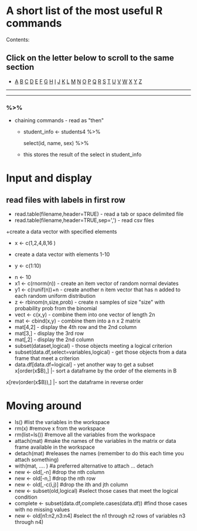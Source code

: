 # A short list of the most useful R commands

Contents:
## Click on the letter below to scroll to the same section

- [A](#A)  [B](#B)  [C](#C)  [D](#D)  [E](#E)  [F](#F)  [G](#G)  [H](#H)  [I](#I)  [J](#J)  [K](#K)  [L](#L)  [M](#M)  [N](#N)  [O](#O)  [P](#P)  [Q](#Q)  [R](#R)  [S](#S)  [T](#T)  [U](#U)  [V](#V)  [W](#W)  [X](#X)  [Y](#Y)  [Z](#Z)

_________________________________________________________________________
-------------------------------------------------------------------------

### %>%
+ chaining commands - read as "then"
  - student_info <- students4 %>%
  
    select(id, name, sex) %>%
  
  - this stores the result of the select in student_info


# Input and display
## read files with labels in first row
+ read.table(filename,header=TRUE)           - read a tab or space delimited file
+ read.table(filename,header=TRUE,sep=',')   - read csv files

+create a data vector with specified elements
 - x <- c(1,2,4,8,16 )    
+ create a data vector with elements 1-10
 - y <- c(1:10)
+ n <- 10
+ x1 <- c(rnorm(n))                            	- create an item vector of random normal deviates
+ y1 <- c(runif(n))+n                          	- create another n item vector that has n added to each random uniform distribution
+ z <- rbinom(n,size,prob)                     	- create n samples of size "size" with probability prob from the binomial
+ vect <- c(x,y)                               	- combine them into one vector of length 2n
+ mat <- cbind(x,y)                            	- combine them into a n x 2 matrix
+ mat[4,2]                                     	- display the 4th row and the 2nd column
+ mat[3,]                                      	- display the 3rd row
+ mat[,2]                                      	- display the 2nd column
+ subset(dataset,logical)                      	- those objects meeting a logical criterion
+ subset(data.df,select=variables,logical)     	- get those objects from a data frame that meet a criterion
+ data.df[data.df=logical]                     	- yet another way to get a subset    
x[order(x$B),]										|- sort a dataframe by the order of the elements in B  

x[rev(order(x$B)),]									|- sort the dataframe in reverse order 


# Moving around
+ ls()                                     	 #list the variables in the workspace
+ rm(x)                                     #remove x from the workspace
+ rm(list=ls())                             #remove all the variables from the workspace
+ attach(mat)                               #make the names of the variables in the matrix or data frame available in the workspace
+ detach(mat)                               #releases the names (remember to do this each time you attach something)
+ with(mat, .... )                          #a preferred alternative to attach ... detach
+ new <- old[,-n]                              #drop the nth column
+ new <- old[-n,]                              #drop the nth row
+ new <- old[,-c(i,j)]                      #drop the ith and jth column
+ new <- subset(old,logical)                   #select those cases that meet the logical condition
+ complete  <-  subset(data.df,complete.cases(data.df)) #find those cases with no missing values
+ new <- old[n1:n2,n3:n4]                      #select the n1 through n2 rows of variables n3 through n4)
